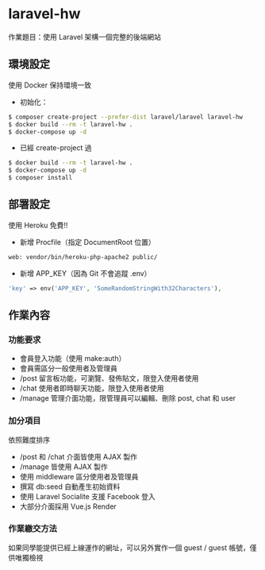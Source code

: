 # laravel-hw
作業題目：使用 Laravel 架構一個完整的後端網站

## 環境設定
使用 Docker 保持環境一致
- 初始化：
``` bash
$ composer create-project --prefer-dist laravel/laravel laravel-hw
$ docker build --rm -t laravel-hw .
$ docker-compose up -d
```
- 已經 create-project 過
``` bash
$ docker build --rm -t laravel-hw .
$ docker-compose up -d
$ composer install
```
## 部署設定
使用 Heroku 免費!!
- 新增 Procfile（指定 DocumentRoot 位置）
``` Apache
web: vendor/bin/heroku-php-apache2 public/
```
- 新增 APP_KEY（因為 Git 不會追蹤 .env）
``` PHP
'key' => env('APP_KEY', 'SomeRandomStringWith32Characters'),
```

## 作業內容
### 功能要求

- 會員登入功能（使用 make:auth）
- 會員需區分一般使用者及管理員
- /post 留言板功能，可瀏覽、發佈貼文，限登入使用者使用
- /chat 使用者即時聊天功能，限登入使用者使用
- /manage 管理介面功能，限管理員可以編輯、刪除 post, chat 和 user

### 加分項目
依照難度排序

- /post 和 /chat 介面皆使用 AJAX 製作
- /manage 皆使用 AJAX 製作
- 使用 middleware 區分使用者及管理員
- 撰寫 db:seed 自動產生初始資料
- 使用 Laravel Socialite 支援 Facebook 登入
- 大部分介面採用 Vue.js Render


### 作業繳交方法
如果同學能提供已經上線運作的網址，可以另外實作一個 guest / guest 帳號，僅供唯獨檢視

